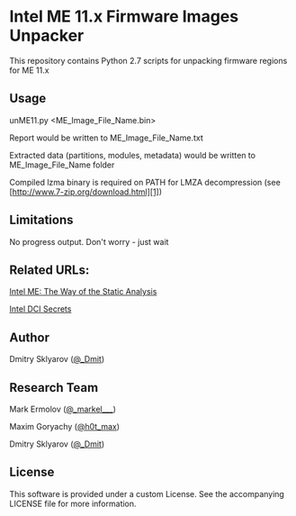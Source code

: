 Intel ME 11.x Firmware Images Unpacker
=====
This repository contains Python 2.7 scripts for unpacking firmware regions for ME 11.x

## Usage

  unME11.py <ME_Image_File_Name.bin>

  Report would be written to ME_Image_File_Name.txt

  Extracted data (partitions, modules, metadata) would be written to ME_Image_File_Name folder

  Compiled lzma binary is required on PATH for LMZA decompression (see [http://www.7-zip.org/download.html][1])

## Limitations

  No progress output. Don't worry - just wait

## Related URLs:

[Intel ME: The Way of the Static Analysis][2]

[Intel DCI Secrets][3]

## Author

Dmitry Sklyarov ([@_Dmit][6])

## Research Team

Mark Ermolov ([@\_markel___][4])

Maxim Goryachy ([@h0t_max][5])

Dmitry Sklyarov ([@_Dmit][6])

## License
This software is provided under a custom License. See the accompanying LICENSE file for more information.

[1]: http://www.7-zip.org/download.html
[2]: https://www.troopers.de/troopers17/talks/772-intel-me-the-way-of-the-static-analysis/
[3]: http://conference.hitb.org/hitbsecconf2017ams/sessions/commsec-intel-dci-secrets/
[4]: https://twitter.com/_markel___
[5]: https://twitter.com/h0t_max
[6]: https://twitter.com/_Dmit
